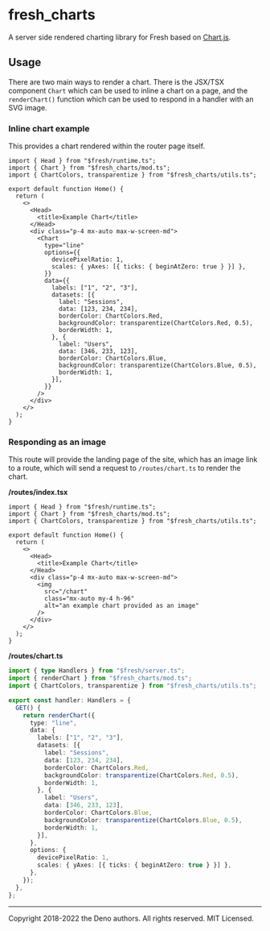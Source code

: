 # fresh_charts

A server side rendered charting library for Fresh based on
[Chart.js](https://www.chartjs.org/).

## Usage

There are two main ways to render a chart. There is the JSX/TSX component
`Chart` which can be used to inline a chart on a page, and the `renderChart()`
function which can be used to respond in a handler with an SVG image.

### Inline chart example

This provides a chart rendered within the router page itself.

```tsx
import { Head } from "$fresh/runtime.ts";
import { Chart } from "$fresh_charts/mod.ts";
import { ChartColors, transparentize } from "$fresh_charts/utils.ts";

export default function Home() {
  return (
    <>
      <Head>
        <title>Example Chart</title>
      </Head>
      <div class="p-4 mx-auto max-w-screen-md">
        <Chart
          type="line"
          options={{
            devicePixelRatio: 1,
            scales: { yAxes: [{ ticks: { beginAtZero: true } }] },
          }}
          data={{
            labels: ["1", "2", "3"],
            datasets: [{
              label: "Sessions",
              data: [123, 234, 234],
              borderColor: ChartColors.Red,
              backgroundColor: transparentize(ChartColors.Red, 0.5),
              borderWidth: 1,
            }, {
              label: "Users",
              data: [346, 233, 123],
              borderColor: ChartColors.Blue,
              backgroundColor: transparentize(ChartColors.Blue, 0.5),
              borderWidth: 1,
            }],
          }}
        />
      </div>
    </>
  );
}
```

### Responding as an image

This route will provide the landing page of the site, which has an image link to
a route, which will send a request to `/routes/chart.ts` to render the chart.

**/routes/index.tsx**

```tsx
import { Head } from "$fresh/runtime.ts";
import { Chart } from "$fresh_charts/mod.ts";
import { ChartColors, transparentize } from "$fresh_charts/utils.ts";

export default function Home() {
  return (
    <>
      <Head>
        <title>Example Chart</title>
      </Head>
      <div class="p-4 mx-auto max-w-screen-md">
        <img
          src="/chart"
          class="mx-auto my-4 h-96"
          alt="an example chart provided as an image"
        />
      </div>
    </>
  );
}
```

**/routes/chart.ts**

```ts
import { type Handlers } from "$fresh/server.ts";
import { renderChart } from "$fresh_charts/mod.ts";
import { ChartColors, transparentize } from "$fresh_charts/utils.ts";

export const handler: Handlers = {
  GET() {
    return renderChart({
      type: "line",
      data: {
        labels: ["1", "2", "3"],
        datasets: [{
          label: "Sessions",
          data: [123, 234, 234],
          borderColor: ChartColors.Red,
          backgroundColor: transparentize(ChartColors.Red, 0.5),
          borderWidth: 1,
        }, {
          label: "Users",
          data: [346, 233, 123],
          borderColor: ChartColors.Blue,
          backgroundColor: transparentize(ChartColors.Blue, 0.5),
          borderWidth: 1,
        }],
      },
      options: {
        devicePixelRatio: 1,
        scales: { yAxes: [{ ticks: { beginAtZero: true } }] },
      },
    });
  },
};
```

---

Copyright 2018-2022 the Deno authors. All rights reserved. MIT Licensed.
